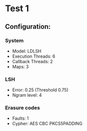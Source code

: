 # Test 1

## Configuration:

### System

* Model: LDLSH
* Execution Threads: 6
* Callback Threads: 2
* Maps: 3

### LSH

* Error: 0.25 (Threshold 0.75)
* Ngram level: 4

### Erasure codes

* Faults: 1
* Cypher: AES CBC PKCS5PADDING
